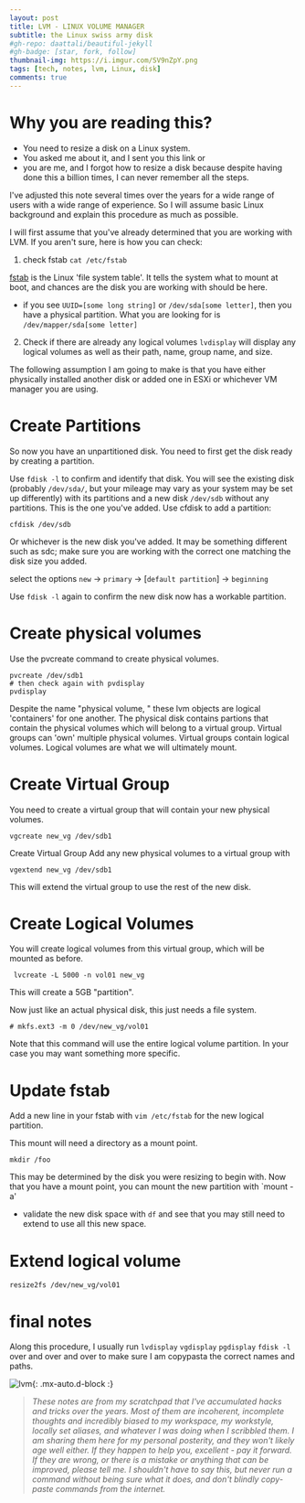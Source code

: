 ```yaml
---
layout: post
title: LVM - LINUX VOLUME MANAGER 
subtitle: the Linux swiss army disk
#gh-repo: daattali/beautiful-jekyll
#gh-badge: [star, fork, follow]
thumbnail-img: https://i.imgur.com/SV9nZpY.png
tags: [tech, notes, lvm, Linux, disk]
comments: true
--- 
```

# Why you are reading this?

 - You need to resize a disk on a Linux system. 
 - You asked me about it, and I sent you this link 
 or 
 - you are me, and I forgot how to resize a disk because despite having done this a billion times, I can never remember all the steps. 
 
I've adjusted this note several times over the years for a wide range of users with a wide range of experience. So I will assume basic Linux background and explain this procedure as much as possible.

I will first assume that you've already determined that you are working with LVM. If you aren't sure, here is how you can check:

1. check fstab
 ` cat /etc/fstab `

 [fstab](https://www.redhat.com/sysadmin/etc-fstab) is the Linux 'file system table'. It tells the system what to mount at boot, and chances are the disk you are working with should be here. 

- if you see `UUID=[some long string]` or `/dev/sda[some letter]`, then you have a physical partition. What you are looking for is `/dev/mapper/sda[some letter]`


2. Check if there are already any logical volumes
`lvdisplay` will display any logical volumes as well as their path, name, group name, and size.

The following assumption I am going to make is that you have either physically installed another disk or added one in ESXi or whichever VM manager you are using.

# Create Partitions

So now you have an unpartitioned disk. You need to first get the disk ready by creating a partition. 

Use `fdisk -l` to confirm and identify that disk. You will see the existing disk (probably `/dev/sda/`, but your mileage may vary as your system may be set up differently) with its partitions and a new disk `/dev/sdb` without any partitions. This is the one you've added. Use cfdisk to add a partition:

```
cfdisk /dev/sdb 
```
Or whichever is the new disk you've added. It may be something different such as sdc; make sure you are working with the correct one matching the disk size you added.

select the options `new` -> `primary` -> [`default partition`] -> `beginning`

Use `fdisk -l` again to confirm the new disk now has a workable partition. 

# Create physical volumes

Use the pvcreate command to create physical volumes.

```
pvcreate /dev/sdb1
# then check again with pvdisplay
pvdisplay 
```
Despite the name "physical volume, " these lvm objects are logical 'containers' for one another. 
The physical disk contains partions that contain the physical volumes which will belong to a virtual group. Virtual groups can 'own' multiple physical volumes. Virtual groups contain logical volumes. Logical volumes are what we will ultimately mount. 

# Create Virtual Group
You need to create a virtual group that will contain your new physical volumes.
```
vgcreate new_vg /dev/sdb1
```

Create Virtual Group
Add any new physical volumes to a virtual group with
``` 
vgextend new_vg /dev/sdb1 
```
This will extend the virtual group to use the rest of the new disk.

# Create Logical Volumes
You will create logical volumes from this virtual group, which will be mounted as before.

```
 lvcreate -L 5000 -n vol01 new_vg
```
This will create a 5GB "partition".

Now just like an actual physical disk, this just needs a file system. 
```
# mkfs.ext3 -m 0 /dev/new_vg/vol01
```
Note that this command will use the entire logical volume partition. In your case you may want something more specific. 

# Update fstab
Add a new line in your fstab with `vim /etc/fstab` for the new logical partition.

This mount will need a directory as a mount point. 

```
mkdir /foo
```
This may be determined by the disk you were resizing to begin with. 
Now that you have a mount point, you can mount the new partition with `mount -a'
- validate the new disk space with `df` and see that you may still need to extend to use all this new space.

# Extend logical volume

`resize2fs /dev/new_vg/vol01`

# final notes
Along this procedure, I usually run `lvdisplay` `vgdisplay` `pgdisplay` `fdisk -l` over and over and over to make sure I am copypasta the correct names and paths.

![lvm](https://i.imgur.com/SV9nZpY.png){: .mx-auto.d-block :}

 

> _These notes are from my scratchpad that I've accumulated hacks and tricks over the years. Most of them are incoherent, incomplete thoughts and incredibly biased to my workspace, my workstyle, locally set aliases, and whatever I was doing when I scribbled them. I am sharing them here for my personal posterity, and they won't likely age well either. If they happen to help you, excellent - pay it forward. If they are wrong, or there is a mistake or anything that can be improved, please tell me. I shouldn't have to say this, but never run a command without being sure what it does, and don't blindly copy-paste commands from the internet._
